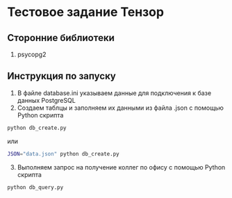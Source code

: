 # Тестовое задание Тензор

## Сторонние библиотеки
1. psycopg2

## Инструкция по запуску 
1. В файле database.ini указываем данные для подключения к базе данных PostgreSQL
2. Создаем таблцы и заполняем их данными из файла .json с помощью Python скрипта
```bash
python db_create.py
```
или
```bash
JSON="data.json" python db_create.py
```
3. Выполняем запрос на получение коллег по офису с помощью Python скрипта
```bash
python db_query.py
```
